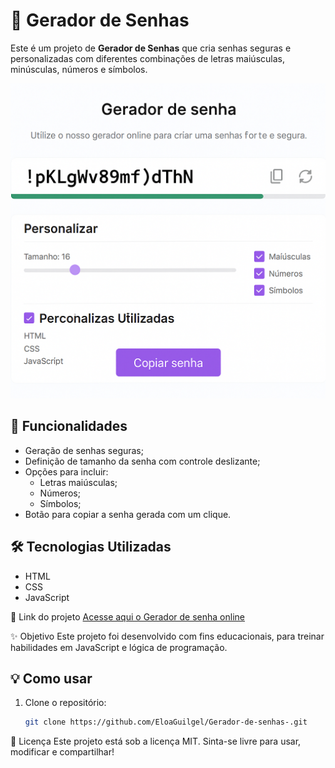 # 🔐 Gerador de Senhas

Este é um projeto de **Gerador de Senhas** que cria senhas seguras e personalizadas com diferentes combinações de letras maiúsculas, minúsculas, números e símbolos.

![Preview do projeto](./preview.png)

## 🚀 Funcionalidades

- Geração de senhas seguras;
- Definição de tamanho da senha com controle deslizante;
- Opções para incluir:
  - Letras maiúsculas;
  - Números;
  - Símbolos;
- Botão para copiar a senha gerada com um clique.

## 🛠️ Tecnologias Utilizadas

- HTML
- CSS
- JavaScript

🔗 Link do projeto [Acesse aqui o Gerador de senha online](https://eloaguilgel.github.io/Gerador-de-senhas/)


✨ Objetivo Este projeto foi desenvolvido com fins educacionais, para treinar habilidades em JavaScript e lógica de programação.

## 💡 Como usar

1. Clone o repositório:
   ```bash
   git clone https://github.com/EloaGuilgel/Gerador-de-senhas-.git

📝 Licença
Este projeto está sob a licença MIT. Sinta-se livre para usar, modificar e compartilhar!